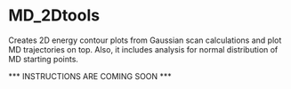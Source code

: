 # MD_2Dtools
Creates 2D energy contour plots from Gaussian scan calculations and plot MD trajectories on top. Also, it includes analysis for normal distribution of MD starting points.

*** INSTRUCTIONS ARE COMING SOON ***
